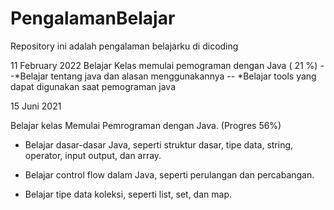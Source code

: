 # PengalamanBelajar
Repository ini adalah pengalaman belajarku di dicoding 

11 February 2022
Belajar Kelas memulai  pemograman dengan Java ( 21 %)
  --*Belajar tentang java dan alasan menggunakannya 
 -- *Belajar tools yang dapat digunakan saat pemograman java 

15 Juni 2021

Belajar kelas Memulai Pemrograman dengan Java. (Progres 56%)

  * Belajar dasar-dasar Java, seperti struktur dasar, tipe data, string, operator, input output, dan array.

  * Belajar control flow dalam Java, seperti perulangan dan percabangan.

  * Belajar tipe data koleksi, seperti list, set, dan map.

